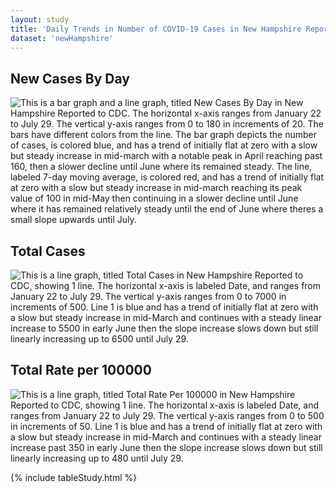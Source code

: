 ```yaml
---
layout: study
title: 'Daily Trends in Number of COVID-19 Cases in New Hampshire Reported to CDC'
dataset: 'newHampshire'
---
```


## New Cases By Day
<img src="{{site.baseurl}}/images/study/nh/NewCasesByDay.png" class="img-responsive" alt="This is a bar graph and a line graph, titled New Cases By Day in New Hampshire Reported to CDC. The horizontal x-axis ranges from January 22 to July 29. The vertical y-axis ranges from 0 to 180 in increments of 20. The bars have different colors from the line. The bar graph depicts the number of cases, is colored blue, and has a trend of initially flat at zero with a slow but steady increase in mid-march with a notable peak in April reaching past 160, then a slower decline until June where its remained steady. The line, labeled 7-day moving average, is colored red, and has a trend of initially flat at zero with a slow but steady increase in mid-march reaching its peak value of 100 in mid-May then continuing in a slower decline until June where it has remained relatively steady until the end of June where theres a small slope upwards until July."> 


## Total Cases
<img src="{{site.baseurl}}/images/study/nh/TotalCases.png" class="img-responsive" alt="This is a line graph, titled Total Cases in New Hampshire Reported to CDC, showing 1 line. The horizontal x-axis is labeled Date, and ranges from January 22 to July 29. The vertical y-axis ranges from 0 to 7000 in increments of 500. Line 1 is blue and has a trend of initially flat at zero with a slow but steady increase in mid-March and continues with a steady linear increase to 5500 in early June then the slope increase slows down but still linearly increasing up to 6500 until July 29."> 


## Total Rate per 100000
<img src="{{site.baseurl}}/images/study/nh/TotalRate.png" class="img-responsive" alt="This is a line graph, titled Total Rate Per 100000 in New Hampshire Reported to CDC, showing 1 line. The horizontal x-axis is labeled Date, and ranges from January 22 to July 29. The vertical y-axis ranges from 0 to 500 in increments of 50. Line 1 is blue and has a trend of initially flat at zero with a slow but steady increase in mid-March and continues with a steady linear increase past 350 in early June then the slope increase slows down but still linearly increasing up to 480 until July 29."> 


{% include tableStudy.html %}






